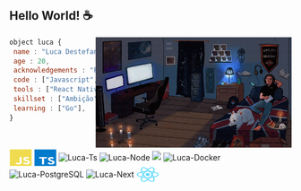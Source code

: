 ## Hello World! ☕

<img align="right" width="350" src="./background.gif" />

```javascript
object luca {
 name : "Luca Destefano Boer",
 age : 20,
 acknowledgements : "Fullstack",
 code : ["Javascript", "Typescript", "Go"],
 tools : ["React Native", "Node.js", "Docker", "PostgreSQL", "Mobile", "Git", "Jest"],
 skillset : ["Ambição", "Foco", "Disciplina", "Proatividade"],
 learning : ["Go"],
}
```
<br>
  
<div style="display: inline_block"><br>
  <img align="center" alt="Luca-Js" height="30" width="40" src="https://raw.githubusercontent.com/devicons/devicon/master/icons/javascript/javascript-plain.svg">
  <img align="center" alt="Luca-Ts" height="30" width="40" src="https://raw.githubusercontent.com/devicons/devicon/master/icons/typescript/typescript-plain.svg">
  <img align="center" alt="Luca-Ts" height="30" width="40" src="https://raw.githubusercontent.com/devicons/devicon/master/icons/typescript/golang.svg">
  <img align="center" alt="Luca-Node" height="30" width="40" src="https://cdn.jsdelivr.net/gh/devicons/devicon/icons/nodejs/nodejs-original.svg">
 <img src="https://cdn.jsdelivr.net/gh/devicons/devicon/icons/go/go-original-wordmark.svg" />
  <img align="center" alt="Luca-Docker" height="30" width="40" src="https://cdn.jsdelivr.net/gh/devicons/devicon/icons/docker/docker-original.svg">
  <img align="center" alt="Luca-PostgreSQL" height="30" width="40" src="https://cdn.jsdelivr.net/gh/devicons/devicon/icons/postgresql/postgresql-original.svg">
  <img align="center" alt="Luca-Next" height="30" width="40" src="https://cdn.jsdelivr.net/gh/devicons/devicon/icons/nextjs/nextjs-line.svg">
  <img align="center" alt="Luca-React" height="30" width="40" src="https://raw.githubusercontent.com/devicons/devicon/master/icons/react/react-original.svg">
</div> 
